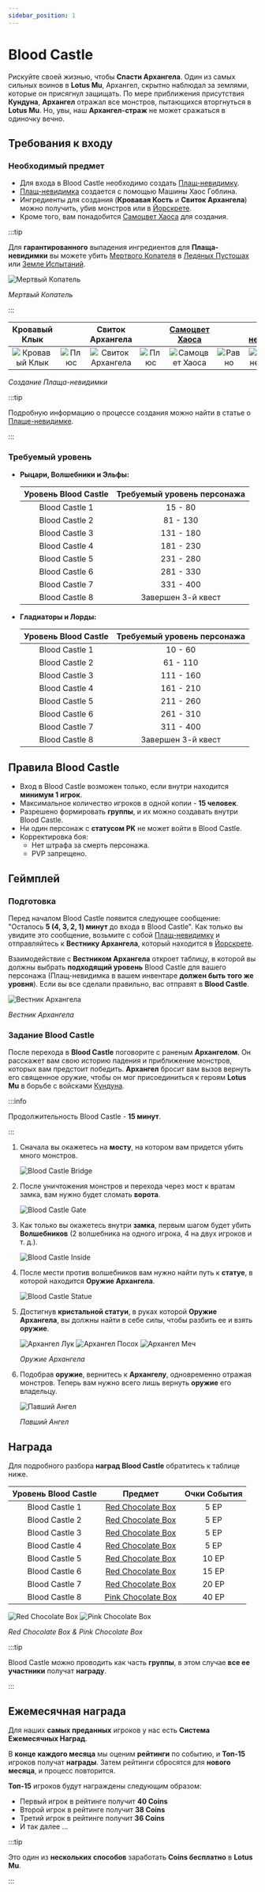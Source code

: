 ```yaml
---
sidebar_position: 1
---
```


# Blood Castle

Рискуйте своей жизнью, чтобы **Спасти Архангела**. Один из самых сильных воинов в **Lotus Mu**, Архангел, скрытно наблюдал за землями, которые он присягнул защищать. По мере приближения присутствия **Кундуна**, **Архангел** отражал все монстров, пытающихся вторгнуться в **Lotus Mu**. Но, увы, наш **Архангел-страж** не может сражаться в одиночку вечно.

## Требования к входу

### Необходимый предмет

- Для входа в Blood Castle необходимо создать [Плащ-невидимку](/crafting/invitations/invisibility-cloak).
- [Плащ-невидимка](/crafting/invitations/invisibility-cloak) создается с помощью Машины Хаос Гоблина.
- Ингредиенты для создания (**Кровавая Кость** и **Свиток Архангела**) можно получить, убив монстров или в [Йорскрете](/maps/yoskreth).
- Кроме того, вам понадобится [Самоцвет Хаоса](/items/jewels/regular-jewels/jewel-of-chaos) для создания.

:::tip

Для **гарантированного** выпадения ингредиентов для **Плаща-невидимки** вы можете убить [Мертвого Копателя](//special-monsters/others/dead-digger) в [Ледяных Пустошах](/maps/icewrack) или [Земле Испытаний](/maps/land-of-trials).

![Мертвый Копатель](/img/monsters/special/others/dead-digger.jpg)

_Мертвый Копатель_

:::

|                      Кровавый Клык                      |                                       |                          Свиток Архангела                           |                                       | [Самоцвет Хаоса](/items/jewels/regular-jewels/jewel-of-chaos) |                                        |    [Плащ-невидимка](/crafting/invitations/invisibility-cloak)    |
| :-----------------------------------------------------: | :-----------------------------------: | :-----------------------------------------------------------------: | :-----------------------------------: | :-----------------------------------------------------------: | :------------------------------------: | :--------------------------------------------------------------: |
| ![Кровавый Клык](/img/items/invitations/blood-bone.png) | ![Плюс](/img/items/invitations/+.png) | ![Свиток Архангела](/img/items/invitations/scroll-of-archangel.png) | ![Плюс](/img/items/invitations/+.png) |        ![Самоцвет Хаоса](/img/items/jewels/chaos.png)         | ![Равно](/img/items/invitations/=.png) | ![Плащ-невидимка](/img/items/invitations/invisibility-cloak.png) |

_Создание Плаща-невидимки_

:::tip

Подробную информацию о процессе создания можно найти в статье о [Плаще-невидимке](/crafting/invitations/invisibility-cloak).

:::

### Требуемый уровень

- **Рыцари, Волшебники и Эльфы:**

  | Уровень Blood Castle | Требуемый уровень персонажа |
  | :------------------: | :-------------------------: |
  |    Blood Castle 1    |           15 - 80           |
  |    Blood Castle 2    |          81 - 130           |
  |    Blood Castle 3    |          131 - 180          |
  |    Blood Castle 4    |          181 - 230          |
  |    Blood Castle 5    |          231 - 280          |
  |    Blood Castle 6    |          281 - 330          |
  |    Blood Castle 7    |          331 - 400          |
  |    Blood Castle 8    |     Завершен 3-й квест      |

- **Гладиаторы и Лорды:**

  | Уровень Blood Castle | Требуемый уровень персонажа |
  | :------------------: | :-------------------------: |
  |    Blood Castle 1    |           10 - 60           |
  |    Blood Castle 2    |          61 - 110           |
  |    Blood Castle 3    |          111 - 160          |
  |    Blood Castle 4    |          161 - 210          |
  |    Blood Castle 5    |          211 - 260          |
  |    Blood Castle 6    |          261 - 310          |
  |    Blood Castle 7    |          311 - 400          |
  |    Blood Castle 8    |     Завершен 3-й квест      |

## Правила Blood Castle

- Вход в Blood Castle возможен только, если внутри находится **минимум 1 игрок**.
- Максимальное количество игроков в одной копии - **15 человек**.
- Разрешено формировать **группы**, и их можно создавать внутри Blood Castle.
- Ни один персонаж с **статусом PK** не может войти в Blood Castle.
- Корректировка боя:
  - Нет штрафа за смерть персонажа.
  - PVP запрещено.

## Геймплей

### Подготовка

Перед началом Blood Castle появится следующее сообщение: "Осталось **5 (4, 3, 2, 1) минут** до входа в Blood Castle". Как только вы увидите это сообщение, возьмите с собой [Плащ-невидимку](/crafting/invitations/invisibility-cloak) и отправляйтесь к **Вестнику Архангела**, который находится в [Йорскрете](/maps/yoskreth).

Взаимодействие с **Вестником Архангела** откроет таблицу, в которой вы должны выбрать **подходящий уровень** Blood Castle для вашего персонажа (Плащ-невидимка в вашем инвентаре **должен быть того же уровня**). Если вы все сделали правильно, вас отправят в **Blood Castle**.

![Вестник Архангела](/img/events/bc/bc-npc.png)

_Вестник Архангела_

### Задание Blood Castle

После перехода в **Blood Castle** поговорите с раненым **Архангелом**. Он расскажет вам свою историю падения и приближение монстров, которых вам предстоит победить. **Архангел** бросит вам вызов вернуть его священное оружие, чтобы он мог присоединиться к героям **Lotus Mu** в борьбе с войсками [Кундуна](/special-monsters/bosses/kundun).

:::info

Продолжительность Blood Castle - **15 минут**.

:::

1. Сначала вы окажетесь на **мосту**, на котором вам придется убить много монстров.

   ![Blood Castle Bridge](/img/events/bc/bc-bridge-monsters.jpg)

2. После уничтожения монстров и перехода через мост к вратам замка, вам нужно будет сломать **ворота**.

   ![Blood Castle Gate](/img/events/bc/bc-gates.jpg)

3. Как только вы окажетесь внутри **замка**, первым шагом будет убить **Волшебников** (2 волшебника на одного игрока, 4 на двух игроков и т. д.).

   ![Blood Castle Inside](/img/events/bc/bc-inside-castle.jpg)

4. После мести против волшебников вам нужно найти путь к **статуе**, в которой находится **Оружие Архангела**.

   ![Blood Castle Statue](/img/events/bc/bc-statue.jpg)

5. Достигнув **кристальной статуи**, в руках которой **Оружие Архангела**, вы должны найти в себе силы, чтобы разбить ее и взять **оружие**.

   ![Архангел Лук](/img/events/bc/archcross.jpeg) ![Архангел Посох](/img/events/bc/archstaf.jpeg) ![Архангел Меч](/img/events/bc/archsword.jpeg)

   _Оружие Архангела_

6. Подобрав **оружие**, вернитесь к **Архангелу**, одновременно отражая монстров. Теперь вам нужно всего лишь вернуть **оружие** его владельцу.

   ![Павший Ангел](/img/events/bc/fallen-angel.jpg)

   _Павший Ангел_

## Награда

Для подробного разбора **наград Blood Castle** обратитесь к таблице ниже.

| Уровень Blood Castle |                             Предмет                             | Очки События |
| :------------------: | :-------------------------------------------------------------: | :----------: |
|    Blood Castle 1    |  [Red Chocolate Box](/items/item-bags/misc/red-chocolate-box)   |     5 EP     |
|    Blood Castle 2    |  [Red Chocolate Box](/items/item-bags/misc/red-chocolate-box)   |     5 EP     |
|    Blood Castle 3    |  [Red Chocolate Box](/items/item-bags/misc/red-chocolate-box)   |     5 EP     |
|    Blood Castle 4    |  [Red Chocolate Box](/items/item-bags/misc/red-chocolate-box)   |     5 EP     |
|    Blood Castle 5    |  [Red Chocolate Box](/items/item-bags/misc/red-chocolate-box)   |    10 EP     |
|    Blood Castle 6    |  [Red Chocolate Box](/items/item-bags/misc/red-chocolate-box)   |    15 EP     |
|    Blood Castle 7    |  [Red Chocolate Box](/items/item-bags/misc/red-chocolate-box)   |    20 EP     |
|    Blood Castle 8    | [Pink Chocolate Box](/items/item-bags/misc/pink-chocolate-box/) |    40 EP     |

![Red Chocolate Box](/img/items/item-bags/red-chocolate-box.png) ![Pink Chocolate Box](/img/items/item-bags/pink-chocolate-box.png)

_Red Chocolate Box & Pink Chocolate Box_

:::tip

Blood Castle можно проводить как часть **группы**, в этом случае **все ее участники** получат **награду**.

:::

## Ежемесячная награда

Для наших **самых преданных** игроков у нас есть **Система Ежемесячных Наград**.

В **конце** **каждого месяца** мы оценим **рейтинги** по событию, и **Топ-15** игроков получат **награды**. Затем рейтинги сбросятся для **нового месяца**, и процесс повторится.

**Топ-15** игроков будут награждены следующим образом:

- Первый игрок в рейтинге получит **40 Coins**
- Второй игрок в рейтинге получит **38 Coins**
- Третий игрок в рейтинге получит **36 Coins**
- И так далее ...

:::tip

Это один из **нескольких способов** заработать **Coins бесплатно** в **Lotus Mu**.

:::

